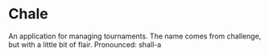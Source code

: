 Chale
=====

An application for managing tournaments.  The name comes from challenge, but with a little bit of flair.  Pronounced: shall-a
